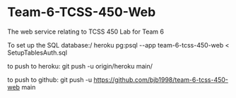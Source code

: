 # Team-6-TCSS-450-Web
The web service relating to TCSS 450 Lab for Team 6

To set up the SQL database:/
heroku pg:psql --app team-6-tcss-450-web < SetupTablesAuth.sql

to push to heroku: git push -u origin/heroku main/

to push to github: git push -u https://github.com/bjb1998/team-6-tcss-450-web main